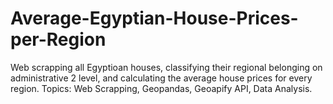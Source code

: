 # Average-Egyptian-House-Prices-per-Region
Web scrapping all Egyptioan houses, classifying their regional belonging on administrative 2 level, and calculating the average house prices for every region. Topics: Web Scrapping, Geopandas, Geoapify API, Data Analysis.
